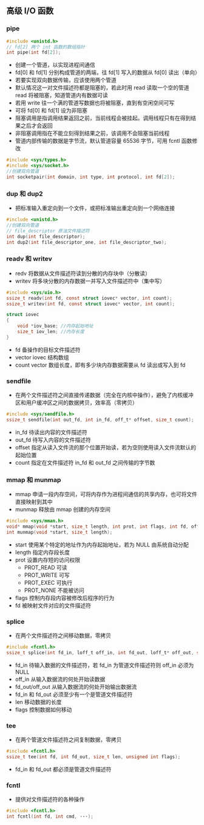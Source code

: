 ## 高级 I/O 函数

### pipe

```C
#include <unistd.h>
// fd[2] 两个 int 函数的数组指针
int pipe(int fd[2]);
```

- 创建一个管道，以实现进程间通信
- fd[0] 和 fd[1] 分别构成管道的两端，往 fd[1] 写入的数据从 fd[0] 读出（单向）
- 若要实现双向数据传输，应该使用两个管道
- 默认情况这一对文件描述符都是阻塞的，若此时用 read 读取一个空的管道 read 将被阻塞，知道管道内有数据可读
- 若用 write 往一个满的管道写数据也将被阻塞，直到有空闲空间可写
- 可将 fd[0] 和 fd[1] 设为非阻塞
- 阻塞调用是指调用结果返回之前，当前线程会被挂起。调用线程只有在得到结果之后才会返回
- 非阻塞调用指在不能立刻得到结果之前，该调用不会阻塞当前线程
- 管道内部传输的数据是字节流，默认管道容量 65536 字节，可用 fcntl 函数修改

```C
#include <sys/types.h>
#include <sys/socket.h>
//创建双向管道
int socketpair(int domain, int type, int protocol, int fd[2]);
```

### dup 和 dup2

- 把标准输入重定向到一个文件，或把标准输出重定向到一个网络连接

```C
#include <unistd.h>
//创建双向管道
// file_descriptor 原油文件描述符
int dup(int file_descriptor);
int dup2(int file_descriptor_one, int file_descriptor_two);
```

### readv 和 writev

- redv 将数据从文件描述符读到分散的内存块中（分散读）
- writev 将多块分散的内存数据一并写入文件描述符中（集中写）

```C
#include <sys/uio.h>
ssize_t readv(int fd, const struct iovec* vector, int count);
ssize_t writev(int fd, const struct iovec* vector, int count);

struct iovec
{
    void *iov_base; //内存起始地址
    size_t iov_len; //内存长度
}
```

- fd 备操作的目标文件描述符
- vector iovec 结构数组
- count vector 数组长度，即有多少块内存数据需要从 fd 读出或写入到 fd

### sendfile

- 在两个文件描述符之间直接传递数据（完全在内核中操作），避免了内核缓冲区和用户缓冲区之间的数据拷贝，效率高（零拷贝）

```C
#include <sys/sendfile.h>
ssize_t sendfile(int out_fd, int in_fd, off_t* offset, size_t count);
```

- in_fd 待读出内容的文件描述符
- out_fd 待写入内容的文件描述符
- offset 指定从读入文件流的那个位置开始读，若为空则使用读入文件流默认的起始位置
- count 指定在文件描述符 in_fd 和 out_fd 之间传输的字节数

### mmap 和 munmap

- mmap 申请一段内存空间，可将内存作为进程间通信的共享内存，也可将文件直接映射到其中
- munmap 释放由 mmap 创建的内存空间

```C
#include <sys/mman.h>
void* mmap(void *start, size_t length, int prot, int flags, int fd, off_t offset);
int munmap(void *start, size_t length);
```

- start 使用某个特定的地址作为内存起始地址，若为 NULL 由系统自动分配
- length 指定内存段长度
- prot 设置内存短的访问权限
  - PROT_READ 可读
  - PROT_WRITE 可写
  - PROT_EXEC 可执行
  - PROT_NONE 不能被访问
- flags 控制内存段内容被修改后程序的行为
- fd 被映射文件对应的文件描述符

### splice

- 在两个文件描述符之间移动数据，零拷贝

```C
#include <fcntl.h>
ssize_t splice(int fd_in, loff_t off_in, int fd_out, loff_t* off_out, size_t len, unsigned int flags);
```

- fd_in 待输入数据的文件描述符，若 fd_in 为管道文件描述符则 off_in 必须为 NULL
- off_in 从输入数据流的何处开始读数据
- fd_out/off_out 从输入数据流的何处开始输出数据流
- fd_in 和 fd_out 必须至少有一个是管道文件描述符
- len 移动数据的长度
- flags 控制数据如何移动

### tee

- 在两个管道文件描述符之间复制数据，零拷贝

```C
#include <fcntl.h>
ssize_t tee(int fd, int fd_out, size_t len, unsigned int flags);
```

- fd_in 和 fd_out 都必须是管道文件描述符

### fcntl

- 提供对文件描述符的各种操作

```C
#include <fcntl.h>
int fcntl(int fd, int cmd, ···);
```
